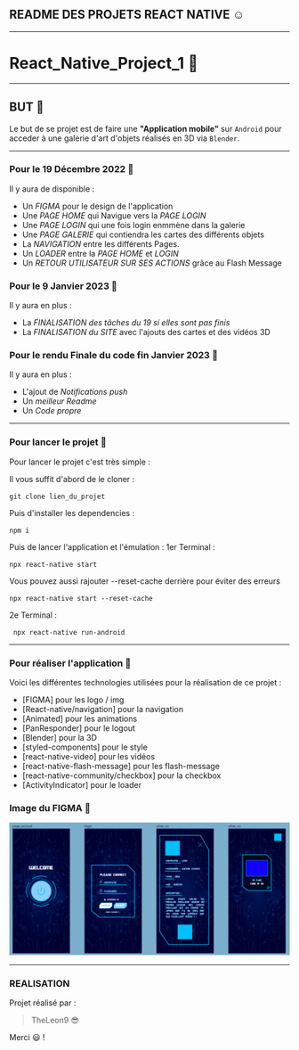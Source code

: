 ## README DES PROJETS REACT NATIVE :relaxed:

--------------------------

# React_Native_Project_1 :wave:

--------------------------

## BUT :raised_eyebrow:

Le but de se projet est de faire une **"Application mobile"** sur `Android` pour acceder à une galerie d'art d'objets réalisés en 3D via `Blender`.

--------------------------

### Pour le 19 Décembre 2022 :mechanical_arm:

Il y aura de disponible :
- Un *FIGMA* pour le design de l'application 
- Une *PAGE HOME* qui Navigue vers la *PAGE LOGIN* 
- Une *PAGE LOGIN* qui une fois login enmmène dans la galerie 
- Une *PAGE GALERIE* qui contiendra les cartes des différents objets 
- La *NAVIGATION* entre les différents Pages. 
- Un *LOADER* entre la *PAGE HOME* et *LOGIN*
- Un *RETOUR UTILISATEUR SUR SES ACTIONS* grâce au Flash Message

### Pour le 9 Janvier 2023 :muscle:

Il y aura en plus :
- La *FINALISATION des tâches du 19 si elles sont pas finis*  
- La *FINALISATION du SITE* avec l'ajouts des cartes et des vidéos 3D

### Pour le rendu Finale du code fin Janvier 2023 :handshake:

Il y aura en plus :
- L'ajout de *Notifications push*  
- Un *meilleur Readme*
- Un *Code propre*

--------------------------

### Pour lancer le projet :thinking:

Pour lancer le projet c'est très simple :

Il vous suffit d'abord de le cloner :
```
git clone lien_du_projet
```

Puis d'installer les dependencies :
```
npm i
```

Puis de lancer l'application et l'émulation :
1er Terminal :
```
npx react-native start
```
Vous pouvez aussi rajouter --reset-cache derrière pour éviter des erreurs
```
npx react-native start --reset-cache
```

2e Terminal :
```
 npx react-native run-android
```

--------------------------

### Pour réaliser l'application :exploding_head:

Voici les différentes technologies utilisées pour la réalisation de ce projet :
* [FIGMA] pour les logo / img
* [React-native/navigation] pour la navigation
* [Animated] pour les animations
* [PanResponder] pour le logout
* [Blender] pour la 3D
* [styled-components]  pour le style
* [react-native-video] pour les vidéos
* [react-native-flash-message] pour les flash-message
* [react-native-community/checkbox] pour la checkbox
* [ActivityIndicator] pour le loader

### Image du FIGMA :eyes:	

![This is an image](./React_Native_Project_1/assets//img/figma.PNG)

--------------------------

### REALISATION

Projet réalisé par :

> TheLeon9 :sunglasses:

Merci :smiley: !
